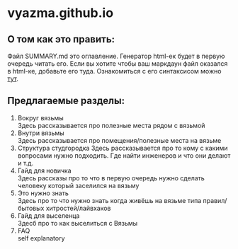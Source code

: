# vyazma.github.io
## О том как это править: 
Файл SUMMARY.md это оглавление. Генератор html-ек будет в первую очередь читать его. Если вы хотите чтобы ваш маркдаун файл оказался в html-ке, добавьте его туда. Ознакомиться с его синтаксисом можно [тут](http://rust-lang.github.io/mdBook/format/summary.html).



## Предлагаемые разделы:  
1. Вокруг вязьмы  
Здесь рассказывается про полезные места рядом с вязьмой
2. Внутри вязьмы  
Здесь рассказывается про помещения/полезные места на вязьме
3. Структура студгородка 
Здесь рассказывается про то кому с какими вопросами нужно подходить. Где найти инженеров и что они делают и т.д.
4. Гайд для новичка  
Здесь рассказы про то что в первую очередь нужно сделать человеку который заселился на вязьму
5. Это нужно знать  
Здесь про то что нужно знать когда живёшь на вязьме типа правил/бытовых хитростей/лайвхаков
6. Гайд для выселенца  
Здесб про то как выселиться с Вязьмы
7. FAQ  
self explanatory
